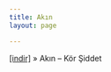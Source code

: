 ```yaml
---
title: Akın
layout: page

---
```

<a href="https://cloud.mail.ru/public/8b67b29df84e/Ak%C4%B1n%20aka%20%C4%B0nsomniac%20-%20K%C3%B6r%20%C5%9Eiddet" target="_blank">[indir]</a>  »  Akın &#8211; Kör Şiddet